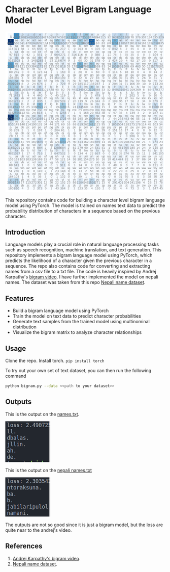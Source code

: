 # Character Level Bigram Language Model

![bigram matrix](outputs/names_matrix.png)

This repository contains code for building a character level bigram language model using PyTorch. The model is trained on names text data to predict the probability distribution of characters in a sequence based on the previous character. 

## Introduction
Language models play a crucial role in natural language processing tasks such as speech recognition, machine translation, and text generation. This repository implements a bigram language model using PyTorch, which predicts the likelihood of a character given the previous character in a sequence. The repo also contains code for converting and extracting names from a csv file to a txt file. The code is heavily inspired by Andrej Karpathy's [bigram video](https://www.youtube.com/watch?v=PaCmpygFfXo&list=PLAqhIrjkxbuWI23v9cThsA9GvCAUhRvKZ&index=2). I have further implemented the model on nepali names. The dataset was taken from this repo [Nepali name dataset](https://github.com/amitness/gender-data).

## Features
- Build a bigram language model using PyTorch
- Train the model on text data to predict character probabilities
- Generate text samples from the trained model using multinominal distribution
- Visualize the bigram matrix to analyze character relationships

## Usage
Clone the repo. Install torch.
```pip install torch```

To try out your own set of text dataset, you can then run the following command
```bash
python bigram.py --data <<path to your dataset>>
```

## Outputs
This is the output on the [names.txt](data/names.txt).

![names](outputs/names.png)

This is the output on the [nepali names.txt](data/nepali_names.txt)

![nepali names](outputs/nepali_names.png)

The outputs are not so good since it is just a bigram model, but the loss are quite near to the andrej's video.

## References
1. [Andrej Karpathy's bigram video](https://www.youtube.com/watch?v=PaCmpygFfXo&list=PLAqhIrjkxbuWI23v9cThsA9GvCAUhRvKZ&index=2).
2. [Nepali name dataset](https://github.com/amitness/gender-data).